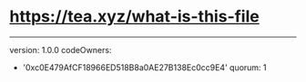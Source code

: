 # https://tea.xyz/what-is-this-file
---
version: 1.0.0
codeOwners:
  - '0xc0E479AfCF18966ED518B8a0AE27B138Ec0cc9E4'
quorum: 1
